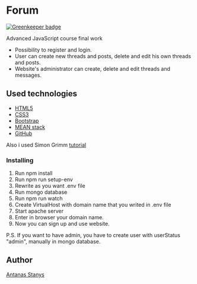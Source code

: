 # Forum

[![Greenkeeper badge](https://badges.greenkeeper.io/FreeDevStan/Forum.svg)](https://greenkeeper.io/)

Advanced JavaScript course final work


* Possibility to register and login.
* User can create new threads and posts, delete and edit his own threads and posts.
* Website's administrator can create, delete and edit threads and messages.


## Used technologies

* [HTML5](https://en.wikipedia.org/wiki/HTML5)
* [CSS3](https://en.wikipedia.org/wiki/Cascading_Style_Sheets#CSS_3)
* [Bootstrap](https://getbootstrap.com/)
* [MEAN stack](https://en.wikipedia.org/wiki/MEAN_(software_bundle))
* [GitHub](https://github.com/)

Also i used Simon Grimm [tutorial](http://devdactic.com/restful-api-user-authentication-1/)

### Installing

1. Run npm install
2. Run npm run setup-env
3. Rewrite as you want .env file
4. Run mongo database
5. Run npm run watch
6. Create VirtualHost with domain name that you writed in .env file
7. Start apache server
8. Enter in browser your domain name.
9. Now you can sign up and use website.

P.S. If you want to have admin, you have to create user with userStatus "admin", manually in mongo database.

## Author

[Antanas Stanys](http://antanasstanys.eu)
